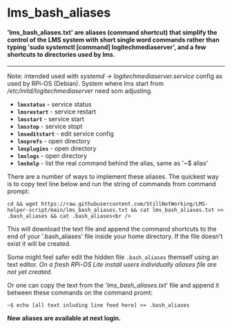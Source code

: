 # lms_bash_aliases

#### 'lms_bash_aliases.txt' are aliases (command shortcut) that simplify the control of the LMS system with short single word commands rather than typing 'sudo systemctl [command] logitechmediaserver', and a few shortcuts to directories used by lms.<br />
---------------------------------------------------------------
Note: intended used with *systemd -> logitechmediaserver.service* config as used by RPi-OS (Debian). System where lms start from */etc/initd/logitechmediaserver* need som adjusting.

 - **`lmsstatus`** - service status
 - **`lmsrestart`** - service restart
 - **`lmsstart`** - service start
 - **`lmsstop`** - service stopt
 - **`lmseditstart`** - edit service config
 - **`lmsprefs`** - open directory
 - **`lmsplugins`** - open directory
 - **`lmslogs`** - open directory
 - **`lmshelp`** - list the real command behind the alias, same as '~$ alias'


There are a number of ways to implement these aliases. The quickest way is to copy text line below and run the string of commands from command prompt:
```
cd && wget https://raw.githubusercontent.com/StillNotWorking/LMS-helper-script/main/lms_bash_aliases.txt && cat lms_bash_aliases.txt >> .bash_aliases && cat .bash_aliases<br />
```
This will download the text file and append the command shortcuts to the end of your '.bash_aliases' file inside your home directory. If the file doesn't exist it will be created.



Some might feel safer edit the hidden file `.bash_aliases` themself using an text editor. *On a fresh RPi-OS Lite install users individually aliases file are not yet created*.


Or one can copy the text from the '*lms_bash_aliases.txt*' file and append it between these commands on the command promt:
```
~$ echo [all text inluding line feed here] >> .bash_aliases
```
**New aliases are available at next login.**